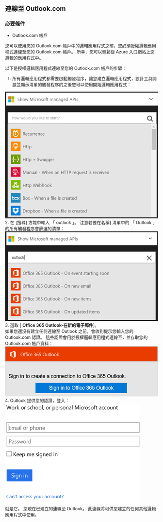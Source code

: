 ## <a name="connect-to-outlookcom"></a>連線至 Outlook.com

### <a name="prerequisites"></a>必要條件
- Outlook.com 帳戶

您可以使用您的 Outlook.com 帳戶中的邏輯應用程式之前，您必須授權邏輯應用程式連線至您的 Outlook.com 帳戶。 所幸，您可以輕鬆從 Azure 入口網站上您邏輯的應用程式中。 

以下是授權邏輯應用程式連線至您的 Outlook.com 帳戶的步驟︰

1. 所有邏輯應用程式都需要啟動觸發程序，讓您建立邏輯應用程式，設計工具開啟並顯示清單的觸發程序的之後您可以使用開始邏輯應用程式︰

  ![](./media/connectors-create-api-outlook/office365-outlook-0.png)
2. 在 [搜尋] 方塊中輸入 「 outlook 」。 注意若要在名稱] 清單中的 「 Outlook 」 的所有觸發程序會篩選的清單︰![](./media/connectors-create-api-outlook/office365-outlook-0-5.png)
3. 選取 [ **Office 365 Outlook-在新的電子郵件**]。   
  如果您還沒有建立任何連線至 Outlook 之前，會收到提示您輸入您的 Outlook.com 認證。 這些認證會用於授權邏輯應用程式連線至，並存取您的 Outlook.com 帳戶資料︰![](./media/connectors-create-api-outlook/office365-outlook-1.png)
4. Outlook 提供您的認證，登入︰![](./media/connectors-create-api-outlook/office365-outlook-2.png)  
  就是它。 您現在已建立的連線至 Outlook。 此連線將可供您建立的任何其他邏輯應用程式中使用。


